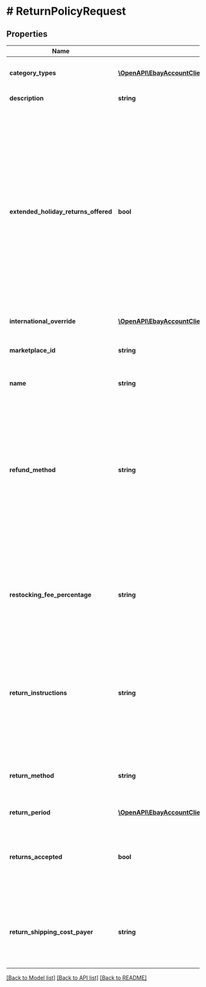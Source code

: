 # # ReturnPolicyRequest

## Properties

Name | Type | Description | Notes
------------ | ------------- | ------------- | -------------
**category_types** | [**\OpenAPI\EbayAccountClient\Model\CategoryType[]**](CategoryType.md) | For return policies, this field can be set to only ALL_EXCLUDING_MOTORS_VEHICLES (returns on motor vehicles are not processed through eBay flows.) Default: ALL_EXCLUDING_MOTORS_VEHICLES (for return policies only) | [optional]
**description** | **string** | An optional seller-defined description of the return policy for internal use (this value is not displayed to end users). Max length: 250 | [optional]
**extended_holiday_returns_offered** | **bool** | Important! This field has been deprecated as of version 1.2.0, released on May 31, 2018. Any value supplied in this field is ignored, it is neither read nor returned. If set to true, the seller offers an Extended Holiday Returns policy for their listings. IMPORTANT: Extended Holiday Returns is a seasonally available feature that is offered on some eBay marketplaces. To see if the feature is enabled in any given year, check the Returns on eBay page before the holiday season begins. If the feature is not enabled for the season, this field is ignored. The extended holiday returns period is defined by three dates: The start date &#x3D; start of November. The purchase cutoff date &#x3D; end of the year. The end date &#x3D; end of January. The above dates may vary by a few days each year. Sellers are notified of the current dates on their eBay marketplace before the holiday period starts. Sellers can specify Extended Holiday Returns (as well as their regular non-holiday returns period) for chosen listings at any time during the year. The Extended Holiday Returns offer is not visible in listings until the start date of current year&#39;s holiday returns period, at which point it overrides the non-holiday returns policy. Buyers can see the Extended Holiday Returns offer in listings displayed through the purchase cutoff date and are able to return those purchases until the end date of the period. After the purchase cutoff date, the Extended Holiday Returns offer automatically disappears from the listings and the seller&#39;s non-holiday returns period reappears. Purchases made from that point on are subject to the non-holiday returns period, while purchases made before the cutoff date still have until the end of the period to return under the program. If the value of holidayReturns is false for an item, the return period specified by the returnsWithinOption field applies, regardless of the purchase date. If the item is listed with a policy of no returns, holidayReturns is automatically reset to false. | [optional]
**international_override** | [**\OpenAPI\EbayAccountClient\Model\InternationalReturnOverrideType**](InternationalReturnOverrideType.md) |  | [optional]
**marketplace_id** | **string** | The ID of the eBay marketplace to which this return policy applies. If this value is not specified, value defaults to the seller&#39;s eBay registration site. For implementation help, refer to &lt;a href&#x3D;&#39;https://developer.ebay.com/api-docs/sell/account/types/ba:MarketplaceIdEnum&#39;&gt;eBay API documentation&lt;/a&gt; | [optional]
**name** | **string** | A user-defined name for this return policy. Names must be unique for policies assigned to the same marketplace. Max length: 64 | [optional]
**refund_method** | **string** | Important! this field has been deprecated as of version 1.2.0, released on May 31, 2018. Any value other than MONEY_BACK will be treated as MONEY_BACK (although for a period of time, eBay will store and return the legacy values to preserve backwards compatibility). Indicates the method the seller uses to compensate the buyer for returned items. The return method specified applies only to remorse returns. Note that each eBay marketplace can support different sets of refund methods. Also, each eBay marketplace has a default setting for this value and if you do not specifically set this value, sellers are obligated to honor the setting that displays in their listings. Call GeteBayDetails in the Trading API to see what refund methods the marketplaces you sell into support. We recommend you set this field to the value of your preferred refund method and that you use the description field to detail the seller&#39;s return policy (such as indicating how quickly the seller will process a refund, whether the seller must receive the item before processing a refund, and other similar useful details). You cannot modify this value in a Revise item call if (1) the listing has bids or (2) the listing ends within 12 hours. For implementation help, refer to &lt;a href&#x3D;&#39;https://developer.ebay.com/api-docs/sell/account/types/api:RefundMethodEnum&#39;&gt;eBay API documentation&lt;/a&gt; | [optional]
**restocking_fee_percentage** | **string** | Important! This field has been deprecated as of version 1.2.0, released on May 31, 2018. Any value supplied in this field is ignored, it is neither read nor returned. Sellers who accept returns should include this field if they charge buyers a restocking fee when items are returned. A restocking fee comes into play only when an item is returned due to buyer remorse and/or a purchasing mistake, but sellers cannot charge a restocking fee for SNAD-related returns. The total amount returned to the buyer is reduced by the cost of the item multiplied by the percentage indicated by this field. Allowable restocking fee values are: 0.0: No restocking fee is charged to the buyer 10.0: 10 percent of the item price is charged to the buyer 15.0: 15 percent of the item price is charged to the buyer 20.0: Up to 20 percent of the item price is charged to the buyer | [optional]
**return_instructions** | **string** | Important! This field is being deprecated on many marketplaces. Once deprecated, this field will be ignored on marketplaces where it is not supported and it will neither be read nor returned. This optional field contains the seller&#39;s detailed explanation for their return policy and is displayed in the Return Policy section of the View Item page. This field is valid in only the following marketplaces (the field is otherwise ignored): Germany (DE) Spain (ES) France (FR) Italy (IT) Where valid, sellers can use this field to add details about their return policies. eBay uses this text string as-is in the Return Policy section of the View Item page. Avoid HTML and avoid character entity references (such as &amp;amp;amp;pound; or &amp;amp;amp;#163;). To include special characters in the return policy description, use the literal UTF-8 or ISO-8559-1 character (e.g. &amp;amp;#163;). Max length: 5000 (8000 for DE) | [optional]
**return_method** | **string** | Valid in the US marketplace only, this optional field indicates additional services (other than money-back) that sellers can offer buyers for remorse returns. As of version 1.2.0, the only accepted value for this field is REPLACEMENT. This field is valid in only the US marketplace, any supplied value is ignored in other marketplaces. For implementation help, refer to &lt;a href&#x3D;&#39;https://developer.ebay.com/api-docs/sell/account/types/api:ReturnMethodEnum&#39;&gt;eBay API documentation&lt;/a&gt; | [optional]
**return_period** | [**\OpenAPI\EbayAccountClient\Model\TimeDuration**](TimeDuration.md) |  | [optional]
**returns_accepted** | **bool** | If set to true, the seller accepts returns. Call the getReturnPolicies in the Metadata API to see what categories require returns to be offered for listings in each category. Also, note that some European marketplaces (for example, UK, IE, and DE) require sellers to accept returns for fixed-price items and auctions listed with Buy It Now. For details, see Returns and the Law (UK). Note:Top-Rated sellers must accept item returns and the handlingTime should be set to zero days or one day for a listing to receive a Top-Rated Plus badge on the View Item or search result pages. For more information on eBay&#39;s Top-Rated seller program, see Becoming a Top Rated Seller and qualifying for Top Rated Plus benefits. | [optional]
**return_shipping_cost_payer** | **string** | This field indicates who is responsible for paying for the shipping charges for returned items. The field can be set to either BUYER or SELLER. Depending on the return policy and specifics of the return, either the buyer or the seller can be responsible for the return shipping costs. Note that the seller is always responsible for return shipping costs for SNAD-related issues. Required if returnsAccepted is set to true. For implementation help, refer to &lt;a href&#x3D;&#39;https://developer.ebay.com/api-docs/sell/account/types/api:ReturnShippingCostPayerEnum&#39;&gt;eBay API documentation&lt;/a&gt; | [optional]

[[Back to Model list]](../../README.md#models) [[Back to API list]](../../README.md#endpoints) [[Back to README]](../../README.md)
